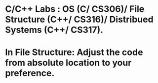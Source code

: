 # C/C++ Labs : OS (C/ CS306)/ File Structure (C++/ CS316)/ Distribued Systems (C++/ CS317).
# In File Structure: Adjust the code from absolute location to your preference.
